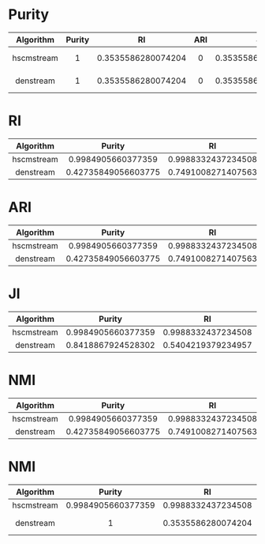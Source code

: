 # Purity
| Algorithm | Purity | RI | ARI | JI | NMI | FM |
| :-: | :-: | :-: | :-: | :-: | :-: | :-: |
| hscmstream | 1 | 0.3535586280074204 | 0 | 0.3535586280074204 | -8.324286352579783e-16 | 0.5946079616078315 |
| denstream | 1 | 0.3535586280074204 | 0 | 0.3535586280074204 | -8.324286352579783e-16 | 0.5946079616078315 |

# RI
| Algorithm | Purity | RI | ARI | JI | NMI | FM |
| :-: | :-: | :-: | :-: | :-: | :-: | :-: |
| hscmstream | 0.9984905660377359 | 0.9988332437234508 | 0.9974456304974777 | 0.9966999744199677 | 0.9944193436831533 | 0.9983486183670627 |
| denstream | 0.42735849056603775 | 0.7491008271407563 | 0.3462364810693539 | 0.2908769606373065 | 0.5984356672071034 | 0.5388527665747509 |

# ARI
| Algorithm | Purity | RI | ARI | JI | NMI | FM |
| :-: | :-: | :-: | :-: | :-: | :-: | :-: |
| hscmstream | 0.9984905660377359 | 0.9988332437234508 | 0.9974456304974777 | 0.9966999744199677 | 0.9944193436831533 | 0.9983486183670627 |
| denstream | 0.42735849056603775 | 0.7491008271407563 | 0.3462364810693539 | 0.2908769606373065 | 0.5984356672071034 | 0.5388527665747509 |

# JI
| Algorithm | Purity | RI | ARI | JI | NMI | FM |
| :-: | :-: | :-: | :-: | :-: | :-: | :-: |
| hscmstream | 0.9984905660377359 | 0.9988332437234508 | 0.9974456304974777 | 0.9966999744199677 | 0.9944193436831533 | 0.9983486183670627 |
| denstream | 0.8418867924528302 | 0.5404219379234957 | 0.17454288039698176 | 0.39004324053552103 | 0.3162209293978032 | 0.5933764552624523 |

# NMI
| Algorithm | Purity | RI | ARI | JI | NMI | FM |
| :-: | :-: | :-: | :-: | :-: | :-: | :-: |
| hscmstream | 0.9984905660377359 | 0.9988332437234508 | 0.9974456304974777 | 0.9966999744199677 | 0.9944193436831533 | 0.9983486183670627 |
| denstream | 0.42735849056603775 | 0.7491008271407563 | 0.3462364810693539 | 0.2908769606373065 | 0.5984356672071034 | 0.5388527665747509 |

# NMI
| Algorithm | Purity | RI | ARI | JI | NMI | FM |
| :-: | :-: | :-: | :-: | :-: | :-: | :-: |
| hscmstream | 0.9984905660377359 | 0.9988332437234508 | 0.9974456304974777 | 0.9966999744199677 | 0.9944193436831533 | 0.9983486183670627 |
| denstream | 1 | 0.3535586280074204 | 0 | 0.3535586280074204 | -8.324286352579783e-16 | 0.5946079616078315 |